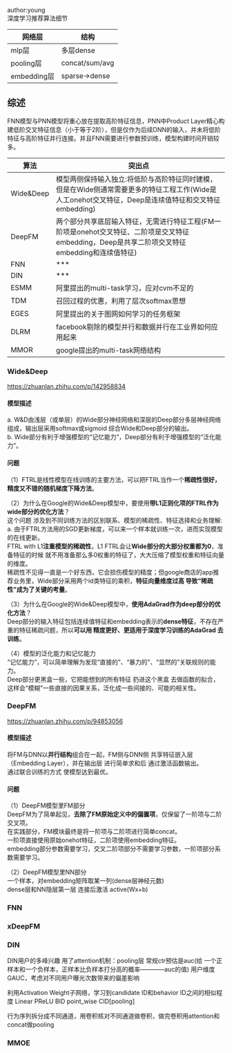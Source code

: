 
author:young<br>
深度学习推荐算法细节<br>


网络层     | 结构
-------- | -----
mlp层  | 多层dense
pooling层  | concat/sum/avg
embedding层  | sparse->dense



## 综述
FNN模型与PNN模型将重心放在提取高阶特征信息，PNN中Product Layer精心构建低阶交叉特征信息（小于等于2阶），但是仅作为后续DNN的输入，并未将低阶特征与高阶特征并行连接。并且FNN需要进行参数预训练，模型构建时间开销较多。<br>



算法     | 突出点
-------- | -----
Wide&Deep  | 模型两侧保持输入独立:将低阶与高阶特征同时建模，但是在Wide侧通常需要更多的特征工程工作(Wide是人工onehot交叉特征，Deep是连续值特征和交叉特征embedding)
DeepFM  | 两个部分共享底层输入特征，无需进行特征工程(FM一阶项是onehot交叉特征、二阶项是交叉特征embedding，Deep是共享二阶项交叉特征embedding和连续值特征)
FNN  | ***
DIN  | ***
ESMM  | 阿里提出的multi-task学习，应对cvm不足的
TDM  | 召回过程的优惠，利用了层次softmax思想
EGES  | 阿里提出的关于图网如何学习的任务框架
DLRM  | facebook剔除的模型并行和数据并行在工业界如何应用起来
MMOR  | google提出的multi-task网络结构






### Wide&Deep
https://zhuanlan.zhihu.com/p/142958834<br>

#### 模型描述
a. W&D由浅层（或单层）的Wide部分神经网络和深层的Deep部分多层神经网络组成，输出层采用softmax或sigmoid 综合Wide和Deep部分的输出。<br>
b. Wide部分有利于增强模型的“记忆能力”，Deep部分有利于增强模型的“泛化能力”。<br>

#### 问题
（1）FTRL是线性模型在线训练的主要方法，可以把FTRL当作一个**稀疏性很好，精度又不错的随机梯度下降方法**。<br>

（2）为什么在Google的Wide&Deep模型中，要使用**带L1正则化项的FTRL作为wide部分的优化方法**？<br>
这个问题 涉及到不同训练方法的区别联系、模型的稀疏性、特征选择和业务理解: a. 由于FTRL方法用的SGD更新梯度，可以来一个样本就训练一次，进而实现模型的在线更新。<br>
FTRL with L1**注重模型的稀疏性**，L1 FTRL会让**Wide部分的大部分权重都为0**，准备特征的时候 就不用准备那么多0权重的特征了，大大压缩了模型权重和特征向量的维度。<br>
稀疏性不见得一直是一个好东西，它会损伤模型的精度；但google商店的app推荐业务里，Wide部分采用两个id类特征的乘积，**特征向量维度过高 导致“稀疏性”成为了关键的考量**。<br>

（3）为什么在Google的Wide&Deep模型中，**使用AdaGrad作为deep部分的优化方法**？<br>
Deep部分的输入特征包括连续值特征和embedding表示的**dense特征**，不存在严重的特征稀疏问题，所以**可以用 精度更好、更适用于深度学习训练的AdaGrad 去训练**。<br>

（4）模型的泛化能力和记忆能力<br>
“记忆能力”，可以简单理解为发现“直接的”、“暴力的”、“显然的”关联规则的能力。<br>
Deep部分更黑盒一些，它把能想到的所有特征 扔进这个黑盒 去做函数的拟合，这样会“模糊”一些直接的因果关系，泛化成一些间接的、可能的相关性。<br>


### DeepFM
https://zhuanlan.zhihu.com/p/94853056<br>

#### 模型描述
将FM与DNN以**并行结构**组合在一起，FM侧与DNN侧 共享特征嵌入层（Embedding Layer），并在输出层 进行简单求和后 通过激活函数输出。<br>
通过联合训练的方式 使模型达到最优。<br>

#### 问题
（1）DeepFM模型里FM部分<br>
DeepFM为了简单起见，**去除了FM原始定义中的偏置项**，仅保留了一阶项与二阶交叉项。<br>
在实践部分，FM模块最终是将一阶项与二阶项进行简单concat。<br>
一阶项直接使用原始onehot特征，二阶项使用embedding特征。<br>
embedding部分参数需要学习，交叉二阶项部分不需要学习参数，一阶项部分系数需要学习。<br>

（2）DeepFM模型里NN部分<br>
一个样本，对embedding矩阵取某一列(dense层神经元数)<br>
dense层和NN隐层第一层 连接后激活 active(Wx+b)<br>


### FNN


### xDeepFM



### DIN

DIN用户的多峰兴趣
用了attention机制：pooling层
常规ctr预估是auc(给 一个正样本和一个负样本，正样本比负样本打分高的概率————auc的值)
用户维度GAUC，考虑对不同用户曝光次数带来的偏差影响

利用Activation Weight子网络，学习到candidate ID和behavior ID之间的相似程度
Linear
PReLU
BID point_wise CID[pooling]

行为序列拆分成不同通道，用卷积核对不同通道做卷积，做完卷积用attention和concat做pooling



### MMOE


































